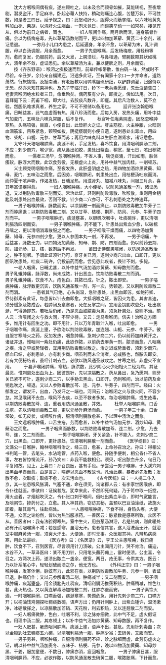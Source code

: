 <!-- { "loadSidebar": true } -->
　　沈大方咽喉间偶有痰，遂左顾吐之，以未及合而颈骨如摧，莫能转视，至夜增剧，潜发盗汗，手足麻冷，卧起必藉人扶持，稍动则痛连心腹，苦楚万状，不可胜数，如是者三四日。延予视之，曰：此怒动肝火，胆得火而筋挛缩。以六味地黄丸料加山栀、柴胡，以清肝火生胆血，一剂未竟日，而谈笑举动一一如常矣，接见宾从，俱以为前日之病者，罔也。
　　一妇人喉间作痛，两月后而溃，遍身筋骨作痛。余以为杨梅疮毒，先以萆薢汤数剂而平，更以四物加萆薢、黄芪二十余剂，诸证悉退。
　　一弥月小儿口内患之，后延遍身，年余不愈，以萆薢为末，乳汁调服，母以白汤调服，月余而愈。
　　一男子先患喉痛，后发杨梅疮，用轻粉等剂，愈而复发，仍服前药，后又大发，上腭溃烂，与鼻相通，臂腕数颗其状如桃大，溃年余不敛，虚证悉见。余以萆薢汤为主，兼以健脾之剂，月余而安。
　　按《齐东野语》：喉闭之疾极速而烈，前辈传帐带散，惟白矾一味，然或时不尽验。辛丑岁，余侍亲自福建还，沿途多此证，至有阖家十余口一夕并命者。道路萧然，行旅惴惴。及抵南浦，有老医教以用鸭嘴胆矾研细，以酽酢调灌，归途恃以无恐，然亦未知其果神也。及先子守临汀日，钤下一老兵素愿谨，忽垂泣请告曰：老妻苦喉闭绝水粒者三日，命垂殆矣。偶药笈有少许，即授之，俾如法用。次日，喜拜庭下云：药甫下咽，即大吐，去胶痰凡数升，即瘥。其后凡治数人，莫不立验。然胆矾难求真者，养生之家，不可不预储以备用也。
　　廷评张汝翰患喉痛，日晡益甚，此气血虚而有热，用八珍汤而愈。后每入房，发热头痛，用补中益气加麦门、五味及六味丸常服，后不复作。
　　秋官叶任庵素阴虚，因怒忽喉肿寒热，头痛项强，目直，小便自出，此皆肝火之证。肝主筋膜，火主肿胀，火旺则血涸筋挛，目系紧急，颈项如拔，阴挺痿弱则小便自遗，遂刺患处出毒血，用四物、柴胡、山栀、元参、甘草而苏；再用六味丸料以生肝血滋肾水，诸证悉愈。
　　太守叶天培咽喉肿痛，痰涎不利，手足发热，喜冷饮食，用清咽利膈汤二剂，不应；刺少商穴，喉少宽，痰从鼻出如胶，患处出紫血，稍宽，至七日，咳出秽脓而愈。
　　一儒者三场毕，忽咽喉肿闭，不省人事，喘促痰涌，汗出如雨，肢体痿软，脉浮大而数，此饮食劳役，无根虚火上炎，用补中益气加肉桂，一剂顿苏。
　　义士顾克明咽喉作痛，至夜发热，此肝盛阴虚之热，用四物加酒炒黑黄蘗、知母、麦门、五味治之而愈。后因劳，咽喉肿闭，刺患处出血，用桔梗汤吐痰而消。而仲夏干咳声嘶，作渴发热，日晡足热，用滋肾丸、加减八味丸，间服三月余，喜其年富谨疾得愈。
　　一妇人咽喉肿痛，大小便秘，以防风通圣散一剂，诸证悉退，又以荆防败毒散三剂而安。常治此证，轻则荆防败毒散、吹喉散，重则用金钥匙及刺患处出血最效，否则不救。针少商二穴亦可，不若刺患处之为神速耳。
　　一男子咽喉肿痛，脉数而实，以凉膈散一剂而痛止，以荆防败毒散加牛蒡子二剂而肿痛退；以荆防败毒散二剂，又以甘草、桔梗、荆芥、防风、元参、牛蒡子四剂而平。
　　一男子咽喉肿闭，痰涎壅甚，以胆矾吹咽中，吐痰碗许，更以清咽利膈汤四剂而安。
　　一男子咽喉肿痛，药不能下，针患处出紫血少愈，以破棺丹噙之，更以清咽消毒散服之而愈。
　　一男子咽喉干燥而痛，以四物汤加黄蘗、知母、元参四剂少愈，更以人参固本丸一剂，不再发。
　　一男子咽痛，午后益甚，脉数无力，以四物汤加黄蘗、知母、荆、防，四剂而愈。仍以前药去荆、防，加元参、甘、桔，数剂后不再发。
　　莆田史侍御患喉闭，以防风通圣散治之，肿不能咽。予谓此证须针乃可，奈牙关已闭，遂刺少商穴出血，口即开。更以胆矾吹患处，吐痰二碗许，仍投前药而愈。尝见患此疾者，畏针不刺，多毙。
　　一老人咽痛，日晡尤甚，以补中益气汤加酒炒黄蘗、知母数剂而愈。
　　一男子乳蛾肿痛，脉浮数，尚未成脓，针出恶血，饮荆防败毒散二剂而消。
　　一男子乳蛾肿痛，饮食不入，疮色白，其脓已成，针之，脓出即安。
　　一男子嗌痈肿痛，脉浮数更沉实，饮防风通圣散一剂，泻一次，势顿退，又以荆防败毒散二剂而消。
　　一患者其气已绝，心头尚温，急针患处，出黑血即苏。如鲍符卿、乔侍御素有此证，每患皆以针去血即愈。大抵咽喉之证，皆因火为患，其害甚速，须分缓急及脓成否。若肿闭及壅塞者，死在反掌之间，宜用金钥匙吹患处，吐出痰涎，气得通即苏。若吐后仍闭，乃是恶血或脓毒为患，须急针患处，否则不治。前人云：治喉闭之火与救火同，不容少待。又云：走马看喉闭。信夫！治喉之方固多，惟用针有回生之功。即不用针，只以万年青取汁入喉，吐出即愈。
　　一男子咽喉作痛，痰涎上壅，予欲治以荆防败毒散，加连翘、山栀、元参、牛蒡子。彼自服甘寒降火之药，反加发热，咽愈肿痛。急刺少商二穴，仍以前药加麻黄汗之，诸证并退。惟咽间一紫处仍痛，此欲作脓，以前药去麻黄一剂，脓溃而愈。凡咽痛之疾，治之早或势轻者，宜用荆防败毒散以散之。治之迟或势重者，须刺少商穴。瘀血已结，必刺患处，亦有刺少商。咽虽利而未全消者，必成脓也，然脓去即安。若有大便秘结者，虽经针刺去血，必欲以防风通圣散攻之。甘寒之剂，非虚火不宜用。
　　于县尹喉闭肿痛，寒热，脉洪数，此少阴心火少阳相火二经为病，其证最恶，惟刺患处出血为上。因彼畏针，先以凉膈散之。药从鼻出，急乃愿刺，则牙关已紧不可针，遂刺少商二穴，以手勒去黑血，口即开。仍刺喉间，治以前药及金钥匙吹之，顿退。又以人参败毒散加芩、连、元参、牛蒡子，四剂而平。经曰：火郁发之，谓发汗，出血，乃发汗之一端也。河间云：治喉闭之火与救火同，不容少怠。常见喉闭不去血，喉风不去痰，以至不救者多矣。每治咽喉肿痛，或生疮毒，以荆防败毒散加芩、连，重者用防风通圣散，并效。
　　杜举人咽喉肿痛，口舌生疮，先以清咽消毒散二服，更以元参升麻汤而愈。
　　一男子年三十余，口舌常破，如无皮状，或咽喉作病，服清咽利膈散愈甚，予以理中汤治之而愈。
　　王文远咽喉肿痛，口舌生疮，劳而愈甚，以补中益气汤加元参、酒炒知母、黄蘗治之而愈。
　　一男子咽痛而脉数，以荆防败毒散加芩、连二剂，少愈，乃去芩、连，又二剂而愈。
　　一男子咽喉肿闭，牙关紧急，针不能入，先刺少商二穴，出黑血，口即开，更针患处，饮清咽利膈散一剂而愈。
　　《医学纲目》曰：文潞公一日喉肿，翰林咽喉科治之，经三日，愈甚，上命孙召治之。孙曰：得相公书判笔一管，去笔头，水沾笔管，点药入喉，便愈。孙随手便刺，相公昏仆不省人事，左右皆惊愕流汗，孙乃笑曰：非我不能救相公。须臾，呕出脓血升余，旬日乃平复如故。见上，上喜曰：孙召良医，甚有手段。予尝治一男子喉痹，于太溪穴刺出黑血半盏而愈。由是言之，喉痹以恶血不散故也。凡治此疾，暴者必先发散；发散不愈，次取痰；取痰不愈，次去污血也。
　　《古今医统》曰：一人携二仆入京，其一忽患喉风胀满，气塞不通，命在须臾，询诸郡人云：有李家世医喉痹，即令仆往就医。李骇曰：证候甚危，犹幸来此，不然即死何疑。乃于笥中取一纸捻，用火点着，才烟起吹灭之，令仆张口刺于喉间，俄吐出紫血半合，即时气宽能言，及啖粥饮。掺药付之，立愈。其人神其药，窃访其秘，盖预以巴豆油涂纸，故施火即着，藉其毒气，往赴病处。
　　一人患咽喉肿痛，下食不得，身热头疼，大便不通。众医之论纷然，皆以为热当服凉药。一善医云：脉紧数是感寒所致。众医不从。善医者曰：我有法验得寒热。室中生火，用煎葱汤淋浴，若是热病，则此暖处必有汗而咽喉痛不减；若是感寒，虽浴无汗。患者信其言，遂人浴洗而无汗，就浴室中服麻黄汤一服，须臾大汗出，大便通，即时无事。众医服其神。凡辨热病感寒，用此法最妙。
　　《医方考》曰：《名医录》云，李王公主患喉痈，数日痛肿，饮食不下，召到医官，尽言须用针刀溃破。公主闻用刀针，哭不肯治。痛迫，水谷不入。一草泽医曰：某不用刀针，只用笔头蘸药痈上，霎时便溃。公主喜，令召之。方两次上药，遂溃出脓血一盏余，便宽。两日，疮无事，令供其方。医云：乃以针系笔心中，轻轻划破而溃之尔，他无方也。
　　《外科正宗》曰：一男子咽喉肿痛，发寒体倦，脉弦有力，此邪在表，以荆防败毒散加牛蒡、元参一剂，表证已退，肿痛仍作；又以元参解毒汤二剂，肿痛减半；又二剂而安。
　　一男子咽喉肿痛，痰涎壅盛，用金锁匙先吐稠痰，清咽利膈汤推荡积热，肿痛稍减，惟色红甚，此火热也。又以黄连解毒汤加桔梗二剂，红肿亦退而安。
　　一男子素饮火酒，一时咽喉肿闭，口噤舌强，痰涎壅塞，势颇危急，用针先刺少商二穴，口噤方开；以桐油饯鸡翎探吐稠痰数碗，语声方出；仍用针刺肿上，出紫血锺许，温汤漱净，冰硼散搽之，以凉膈散加芒硝、天花粉，利去积热，又以连翘散二剂而安。
　　一妇人咽痛微肿，色白，吐咽不利，诊之脉亦细微，此中气不足，虚火假证也。用理中汤二服，其疼顿止；以补中益气汤加炒黄蘗、知母数服，再不复作。
　　一妇人肥甚，暑热咽间肿痛，痰涎上壅，语声不出，甚危。先用针刺毒血；次以金锁匙吐去稠痰五六碗，以清咽利膈汤一服，肿痛少减；去硝黄，又服而安。
　　一男子劳甚，咽喉肿痛，自服清咽利膈药不应，诊之脉细而虚，此劳伤虚火之证，朝以补中益气汤加麦冬、五味子、桔梗、元参，晚以四物汤加黄蘗、知母炒黑、干姜，服加童便，不数日，肿痛亦消，疲回咽愈。
　　一男子肿痛日甚，服清咽利膈药，不应，必欲作脓，以防风通圣散去硝黄二服，喉脓胀痛，下针而愈。
